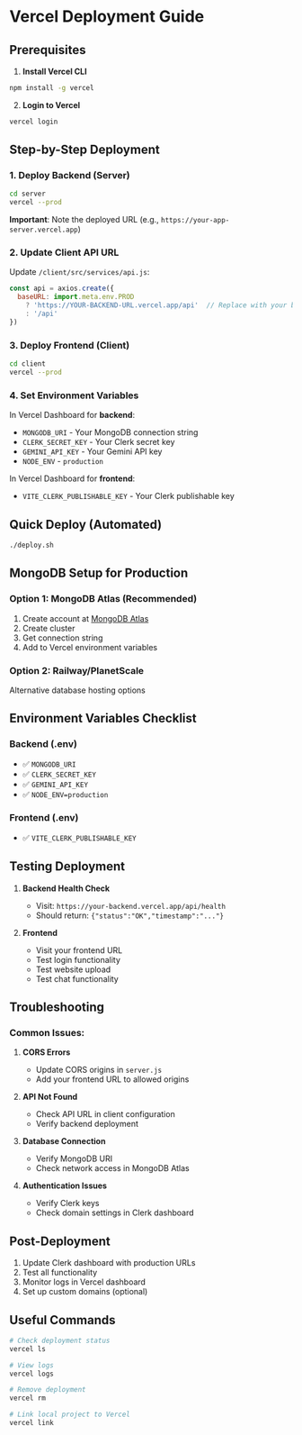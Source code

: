 # Vercel Deployment Guide

## Prerequisites

1. **Install Vercel CLI**
```bash
npm install -g vercel
```

2. **Login to Vercel**
```bash
vercel login
```

## Step-by-Step Deployment

### 1. Deploy Backend (Server)

```bash
cd server
vercel --prod
```

**Important**: Note the deployed URL (e.g., `https://your-app-server.vercel.app`)

### 2. Update Client API URL

Update `/client/src/services/api.js`:
```javascript
const api = axios.create({
  baseURL: import.meta.env.PROD 
    ? 'https://YOUR-BACKEND-URL.vercel.app/api'  // Replace with your backend URL
    : '/api'
})
```

### 3. Deploy Frontend (Client)

```bash
cd client
vercel --prod
```

### 4. Set Environment Variables

In Vercel Dashboard for **backend**:
- `MONGODB_URI` - Your MongoDB connection string
- `CLERK_SECRET_KEY` - Your Clerk secret key
- `GEMINI_API_KEY` - Your Gemini API key
- `NODE_ENV` - `production`

In Vercel Dashboard for **frontend**:
- `VITE_CLERK_PUBLISHABLE_KEY` - Your Clerk publishable key

## Quick Deploy (Automated)

```bash
./deploy.sh
```

## MongoDB Setup for Production

### Option 1: MongoDB Atlas (Recommended)
1. Create account at [MongoDB Atlas](https://www.mongodb.com/atlas)
2. Create cluster
3. Get connection string
4. Add to Vercel environment variables

### Option 2: Railway/PlanetScale
Alternative database hosting options

## Environment Variables Checklist

### Backend (.env)
- ✅ `MONGODB_URI`
- ✅ `CLERK_SECRET_KEY`
- ✅ `GEMINI_API_KEY`
- ✅ `NODE_ENV=production`

### Frontend (.env)
- ✅ `VITE_CLERK_PUBLISHABLE_KEY`

## Testing Deployment

1. **Backend Health Check**
   - Visit: `https://your-backend.vercel.app/api/health`
   - Should return: `{"status":"OK","timestamp":"..."}`

2. **Frontend**
   - Visit your frontend URL
   - Test login functionality
   - Test website upload
   - Test chat functionality

## Troubleshooting

### Common Issues:

1. **CORS Errors**
   - Update CORS origins in `server.js`
   - Add your frontend URL to allowed origins

2. **API Not Found**
   - Check API URL in client configuration
   - Verify backend deployment

3. **Database Connection**
   - Verify MongoDB URI
   - Check network access in MongoDB Atlas

4. **Authentication Issues**
   - Verify Clerk keys
   - Check domain settings in Clerk dashboard

## Post-Deployment

1. Update Clerk dashboard with production URLs
2. Test all functionality
3. Monitor logs in Vercel dashboard
4. Set up custom domains (optional)

## Useful Commands

```bash
# Check deployment status
vercel ls

# View logs
vercel logs

# Remove deployment
vercel rm

# Link local project to Vercel
vercel link
```